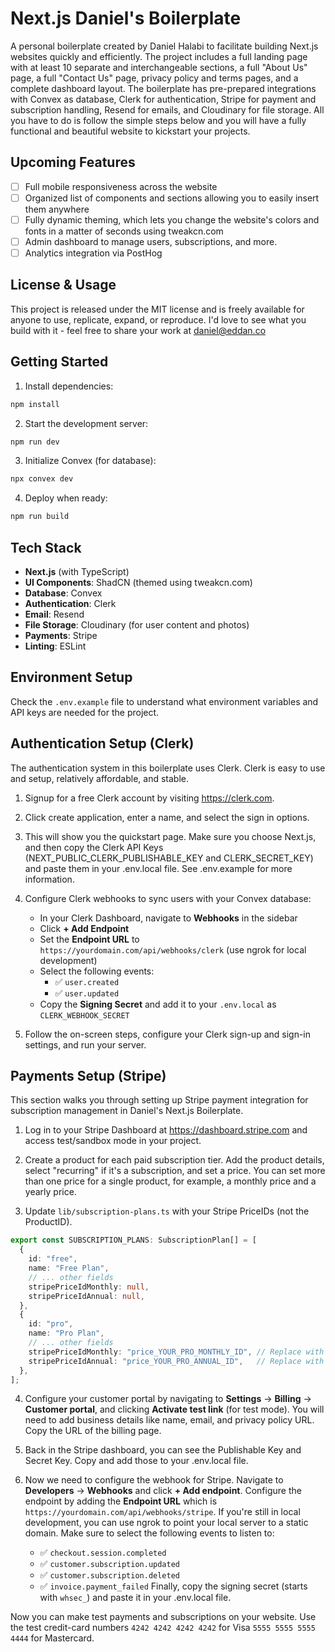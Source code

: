 # Next.js Daniel's Boilerplate

A personal boilerplate created by Daniel Halabi to facilitate building Next.js websites quickly and efficiently. The project includes a full landing page with at least 10 separate and interchangeable sections, a full "About Us" page, a full "Contact Us" page, privacy policy and terms pages, and a complete dashboard layout. The boilerplate has pre-prepared integrations with Convex as database, Clerk for authentication, Stripe for payment and subscription handling, Resend for emails, and Cloudinary for file storage. All you have to do is follow the simple steps below and you will have a fully functional and beautiful website to kickstart your projects.

## Upcoming Features
- [ ] Full mobile responsiveness across the website
- [ ] Organized list of components and sections allowing you to easily insert them anywhere
- [ ] Fully dynamic theming, which lets you change the website's colors and fonts in a matter of seconds using tweakcn.com
- [ ] Admin dashboard to manage users, subscriptions, and more.
- [ ] Analytics integration via PostHog

## License & Usage

This project is released under the MIT license and is freely available for anyone to use, replicate, expand, or reproduce. I'd love to see what you build with it - feel free to share your work at daniel@eddan.co

## Getting Started

1. Install dependencies:
```bash
npm install
```

2. Start the development server:
```bash
npm run dev
```

3. Initialize Convex (for database):
```bash
npx convex dev
```

4. Deploy when ready:
```bash
npm run build
```

## Tech Stack

- **Next.js** (with TypeScript)
- **UI Components**: ShadCN (themed using tweakcn.com)
- **Database**: Convex
- **Authentication**: Clerk
- **Email**: Resend
- **File Storage**: Cloudinary (for user content and photos)
- **Payments**: Stripe
- **Linting**: ESLint

## Environment Setup

Check the `.env.example` file to understand what environment variables and API keys are needed for the project.

## Authentication Setup (Clerk)

The authentication system in this boilerplate uses Clerk. Clerk is easy to use and setup, relatively affordable, and stable. 

1. Signup for a free Clerk account by visiting https://clerk.com.

2. Click create application, enter a name, and select the sign in options.

3. This will show you the quickstart page. Make sure you choose Next.js, and then copy the Clerk API Keys (NEXT_PUBLIC_CLERK_PUBLISHABLE_KEY and CLERK_SECRET_KEY) and paste them in your .env.local file. See .env.example for more information.

4. Configure Clerk webhooks to sync users with your Convex database:
   - In your Clerk Dashboard, navigate to **Webhooks** in the sidebar
   - Click **+ Add Endpoint**
   - Set the **Endpoint URL** to `https://yourdomain.com/api/webhooks/clerk` (use ngrok for local development)
   - Select the following events:
     - ✅ `user.created`
     - ✅ `user.updated`
   - Copy the **Signing Secret** and add it to your `.env.local` as `CLERK_WEBHOOK_SECRET`

5. Follow the on-screen steps, configure your Clerk sign-up and sign-in settings, and run your server.

## Payments Setup (Stripe)

This section walks you through setting up Stripe payment integration for subscription management in Daniel's Next.js Boilerplate.

1. Log in to your Stripe Dashboard at https://dashboard.stripe.com and access test/sandbox mode in your project.

2. Create a product for each paid subscription tier. Add the product details, select "recurring" if it's a subscription, and set a price. You can set more than one price for a single product, for example, a monthly price and a yearly price.

3. Update `lib/subscription-plans.ts` with your Stripe PriceIDs (not the ProductID). 
```typescript
export const SUBSCRIPTION_PLANS: SubscriptionPlan[] = [
  {
    id: "free",
    name: "Free Plan",
    // ... other fields
    stripePriceIdMonthly: null,
    stripePriceIdAnnual: null,
  },
  {
    id: "pro",
    name: "Pro Plan",
    // ... other fields
    stripePriceIdMonthly: "price_YOUR_PRO_MONTHLY_ID", // Replace with your Price ID
    stripePriceIdAnnual: "price_YOUR_PRO_ANNUAL_ID",   // Replace with your Price ID
  },
];
```

4. Configure your customer portal by navigating to **Settings** → **Billing** → **Customer portal**, and clicking **Activate test link** (for test mode). You will need to add business details like name, email, and privacy policy URL. Copy the URL of the billing page.

5. Back in the Stripe dashboard, you can see the Publishable Key and Secret Key. Copy and add those to your .env.local file. 

6. Now we need to configure the webhook for Stripe. Navigate to **Developers** → **Webhooks** and click **+ Add endpoint**. Configure the endpoint by adding the **Endpoint URL** which is `https://yourdomain.com/api/webhooks/stripe`. If you're still in local development, you can use ngrok to point your local server to a static domain. Make sure to select the following events to listen to:
   - ✅ `checkout.session.completed`
   - ✅ `customer.subscription.updated`
   - ✅ `customer.subscription.deleted`
   - ✅ `invoice.payment_failed`
Finally, copy the signing secret (starts with `whsec_`) and paste it in your .env.local file. 

Now you can make test payments and subscriptions on your website. Use the test credit-card numbers `4242 4242 4242 4242` for Visa `5555 5555 5555 4444` for Mastercard.